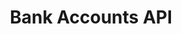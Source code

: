 ---
title: Bank Accounts API
github: https://github.com/joe-bor/BankAccounts-Api
live: /
publishDate: 2023-07-06 00:00:00
img: /assets/bank-api.png
img_alt: ERD of the models used in the API.
description: |
  Full CRUD RESTFUL API that consumes a 3rd party API for some of it's routes
tags:
  - MongoDB
  - Express
  - NodeJS
  - RapidAPI
---